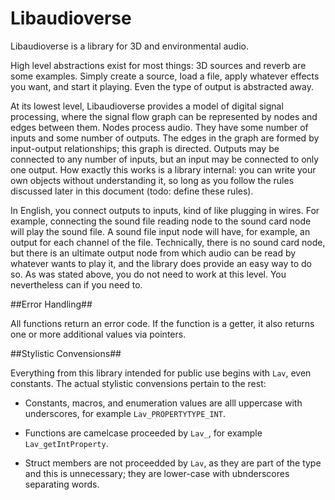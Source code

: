 Libaudioverse
==============

Libaudioverse is a library for 3D and environmental audio.

High level abstractions exist for most things: 3D sources and reverb are some examples.  Simply create a source, load a file, apply whatever effects you want, and start it playing.  Even the type of output is abstracted away.

At its lowest level, Libaudioverse provides a model of digital signal processing, where the signal flow graph can be represented by nodes and edges between them.
Nodes process audio.  They have some number of inputs and some number of outputs.  The edges in the graph are formed by input-output relationships; this graph is directed.
Outputs may be connected to any number of inputs, but an input may be connected to only one output.  How exactly this works is a library internal: you can write your own objects without understanding it, so long as you follow the rules discussed later in this document (todo: define these rules).

In English, you connect outputs to inputs, kind of like plugging in wires.  For example, connecting the sound file reading node to the sound card node will play the sound file.  A sound file input node will have, for example, an output for each channel of the file. Technically, there is no sound card node, but there is an ultimate output node from which audio can be read by whatever wants to play it, and the library does provide an easy way to do so.  As was stated above, you do not need to work at this level.  You nevertheless can if you need to.

##Error Handling##

All functions return an error code.  If the function is a getter, it also returns one or more additional values via pointers.

##Stylistic Convensions##

Everything from this library intended for public use begins with `Lav`, even constants.  The actual stylistic convensions pertain to the rest:

- Constants, macros, and enumeration values are alll uppercase with underscores, for example `Lav_PROPERTYTYPE_INT`.

- Functions are camelcase proceeded by `Lav_`, for example `Lav_getIntProperty`.

- Struct members are not proceedded by `Lav`, as they are part of the type and this is unnecessary; they are lower-case with ubnderscores separating words.

